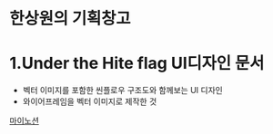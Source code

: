 # 한상원의 기획창고
# 1.Under the Hite flag UI디자인 문서
- 벡터 이미지를 포함한 씬플로우 구조도와 함께보는 UI 디자인
- 와이어프레임을 벡터 이미지로 제작한 것


[마이노션](https://www.notion.so/UXUI-71754f9a9884408a82db3b1b20b6f4cd?pvs=4)